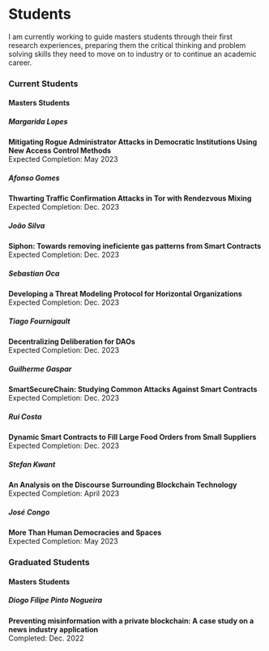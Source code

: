 # Students

I am currently working to guide masters students through their first research
experiences, preparing them the critical thinking and problem solving skills
they need to move on to industry or to continue an academic career.

### Current Students

#### Masters Students

##### Margarida Lopes
**Mitigating Rogue Administrator Attacks in Democratic Institutions Using New
Access Control Methods**\
Expected Completion: May 2023

##### Afonso Gomes
**Thwarting Traffic Confirmation Attacks in Tor with Rendezvous Mixing**\
Expected Completion: Dec. 2023

##### João Silva
**Siphon: Towards removing ineficiente gas patterns from Smart Contracts**\
Expected Completion: Dec. 2023

##### Sebastian Oca
**Developing a Threat Modeling Protocol for Horizontal Organizations**\
Expected Completion: Dec. 2023

##### Tiago Fournigault
**Decentralizing Deliberation for DAOs**\
Expected Completion: Dec. 2023

##### Guilherme Gaspar
**SmartSecureChain: Studying Common Attacks Against Smart Contracts**\
Expected Completion: Dec. 2023

##### Rui Costa
**Dynamic Smart Contracts to Fill Large Food Orders from Small Suppliers**\
Expected Completion: Dec. 2023

##### Stefan Kwant
**An Analysis on the Discourse Surrounding Blockchain Technology**\
Expected Completion: April 2023

##### José Congo
**More Than Human Democracies and Spaces**\
Expected Completion: May 2023

### Graduated Students

#### Masters Students

##### Diogo Filipe Pinto Nogueira
**Preventing misinformation with a private blockchain: A case study on a news
industry application**\
Completed: Dec. 2022
